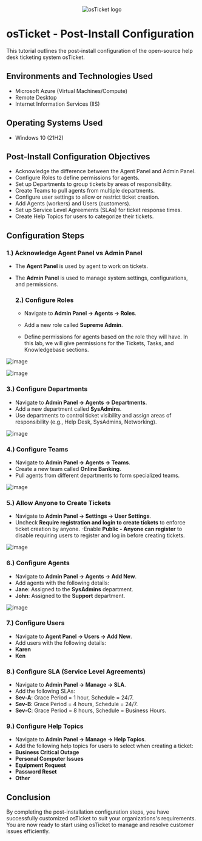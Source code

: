 <p align="center">
<img src="https://i.imgur.com/Clzj7Xs.png" alt="osTicket logo"/>
</p>

<h1>osTicket - Post-Install Configuration</h1>
This tutorial outlines the post-install configuration of the open-source help desk ticketing system osTicket.<br />

<h2>Environments and Technologies Used</h2>

- Microsoft Azure (Virtual Machines/Compute)
- Remote Desktop
- Internet Information Services (IIS)

<h2>Operating Systems Used </h2>

- Windows 10</b> (21H2)

<h2>Post-Install Configuration Objectives</h2>

- Acknowledge the difference between the Agent Panel and Admin Panel.
- Configure Roles to define permissions for agents. 
- Set up Departments to group tickets by areas of responsibility.
- Create Teams to pull agents from multiple departments.
- Configure user settings to allow or restrict ticket creation.
- Add Agents (workers) and Users (customers).
- Set up Service Level Agreements (SLAs) for ticket response times.
- Create Help Topics for users to categorize their tickets.

<h2>Configuration Steps</h2>

<h3>1.) Acknowledge Agent Panel vs Admin Panel</h3>

- The **Agent Panel** is used by agent to work on tickets.
- The **Admin Panel** is used to manage system settings, configurations, and permissions.

  <h3>2.) Configure Roles</h3>

  - Navigate to **Admin Panel -> Agents -> Roles**.

   - Add a new role called **Supreme Admin**.

   - Define permissions for agents based on the role they will have. In this lab, we will give permissions for the Tickets, Tasks, and Knowledgebase sections.

![image](https://github.com/Edwin387/post-install-config/blob/main/shot%2022.PNG?raw=true)

![image](https://github.com/Edwin387/post-install-config/blob/main/shot%2023.PNG?raw=true)


<h3>3.) Configure Departments</h3>

- Navigate to **Admin Panel -> Agents -> Departments**.
- Add a new department called **SysAdmins**.
- Use departments to control ticket visibility and assign areas of responsibility (e.g., Help Desk, SysAdmins, Networking).

![image](https://github.com/Edwin387/post-install-config/blob/main/shot%2024.PNG?raw=true)



<h3>4.) Configure Teams</h3>

- Navigate to **Admin Panel -> Agents -> Teams**.
- Create a new team called **Online Banking**.
 - Pull agents from different departments to form specialized teams.

![image](https://github.com/Edwin387/post-install-config/blob/main/shot%2025.PNG?raw=true)

<h3>5.) Allow Anyone to Create Tickets</h3>

- Navigate to **Admin Panel -> Settings -> User Settings**.
- Uncheck **Require registration and login to create tickets** to enforce ticket creation by anyone.
-Enable **Public - Anyone can register** to disable requiring users to register and log in before creating tickets. 

![image](https://github.com/Edwin387/post-install-config/blob/main/shot%2026.PNG?raw=true)

<h3>6.) Configure Agents</h3>

- Navigate to **Admin Panel -> Agents -> Add New**.
- Add agents with the following details:
- **Jane**: Assigned to the **SysAdmins** department.
- **John**: Assigned to the **Support** department.

![image](https://github.com/Edwin387/post-install-config/blob/main/shot%2027.PNG?raw=true)

<p>
  
</p>

<p>
  
</p>

<p>
  
</p>

<h3>7.) Configure Users</h3>

- Navigate to **Agent Panel -> Users -> Add New**.
- Add users with the following details:
- **Karen**
- **Ken**

<p>
  
</p>

<h3>8.) Configure SLA (Service Level Agreements)</h3>

- Navigate to **Admin Panel -> Manage -> SLA**.
- Add the following SLAs:
- **Sev-A**: Grace Period = 1 hour, Schedule = 24/7.
- **Sev-B**: Grace Period = 4 hours, Schedule = 24/7.
- **Sev-C**: Grace Period = 8 hours, Schedule = Business Hours.

<p>
    
</p>

<p>
  
</p>

<p>
  
</p>

<h3>9.) Configure Help Topics</h3>

- Navigate to **Admin Panel -> Manage -> Help Topics**.
- Add the following help topics for users to select when creating a ticket:
- **Business Critical Outage**
- **Personal Computer Issues**
- **Equipment Request**
- **Password Reset**
- **Other**

<p>
  
</p>

<h2>Conclusion</h2>

By completing the post-installation configuration steps, you have successfully customized osTicket to suit your organizations's requirements. You are now ready to start using osTicket to manage and resolve customer issues efficiently. 
